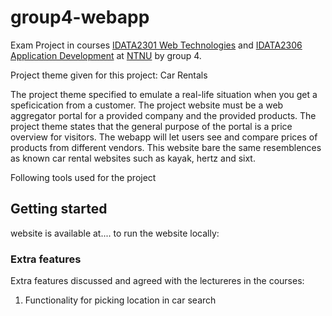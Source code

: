 # group4-webapp


Exam Project in courses
[IDATA2301 Web Technologies](https://www.ntnu.edu/studies/courses/IDATA2301#tab=omEmnet) and
[IDATA2306 Application Development](https://www.ntnu.edu/studies/courses/IDATA2306#tab=omEmnet) at
[NTNU](https://www.ntnu.edu/) by group 4.

Project theme given for this project: Car Rentals

The project theme specified to emulate a real-life situation when you get a speficication from a customer. The project website must be a web aggregator portal for a provided company and the provided products. The project theme states that the general purpose of the portal is a price overview for visitors. The webapp will let users see and compare prices of products from different vendors. This website bare the same resemblences as known car rental websites such as kayak, hertz and sixt. 


Following tools used for the project

## Getting started

website is available at....
to run the website locally:

### Extra features

Extra features discussed and agreed with the lectureres in the courses:

1. Functionality for picking location in car search
